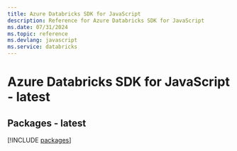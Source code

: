 ```yaml
---
title: Azure Databricks SDK for JavaScript
description: Reference for Azure Databricks SDK for JavaScript
ms.date: 07/31/2024
ms.topic: reference
ms.devlang: javascript
ms.service: databricks
---
```

# Azure Databricks SDK for JavaScript - latest
## Packages - latest
[!INCLUDE [packages](databricks-index.md)]